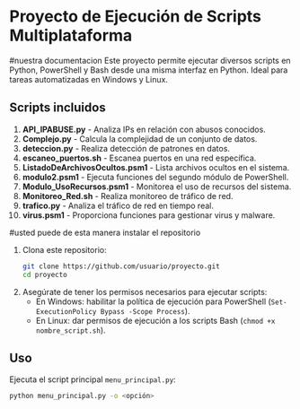 # Proyecto de Ejecución de Scripts Multiplataforma
#nuestra documentacion 
Este proyecto permite ejecutar diversos scripts en Python, PowerShell y Bash desde una misma interfaz en Python. Ideal para tareas automatizadas en Windows y Linux.

## Scripts incluidos

1. **API_IPABUSE.py** - Analiza IPs en relación con abusos conocidos.
2. **Complejo.py** - Calcula la complejidad de un conjunto de datos.
3. **deteccion.py** - Realiza detección de patrones en datos.
4. **escaneo_puertos.sh** - Escanea puertos en una red específica.
5. **ListadoDeArchivosOcultos.psm1** - Lista archivos ocultos en el sistema.
6. **modulo2.psm1** - Ejecuta funciones del segundo módulo de PowerShell.
7. **Modulo_UsoRecursos.psm1** - Monitorea el uso de recursos del sistema.
8. **Monitoreo_Red.sh** - Realiza monitoreo de tráfico de red.
9. **trafico.py** - Analiza el tráfico de red en tiempo real.
10. **virus.psm1** - Proporciona funciones para gestionar virus y malware.

#usted puede de esta manera instalar el repositorio 

1. Clona este repositorio:
    ```bash
    git clone https://github.com/usuario/proyecto.git
    cd proyecto
    ```
2. Asegúrate de tener los permisos necesarios para ejecutar scripts:
    - En Windows: habilitar la política de ejecución para PowerShell (`Set-ExecutionPolicy Bypass -Scope Process`).
    - En Linux: dar permisos de ejecución a los scripts Bash (`chmod +x nombre_script.sh`).

## Uso

Ejecuta el script principal `menu_principal.py`:
```bash
python menu_principal.py -o <opción>
